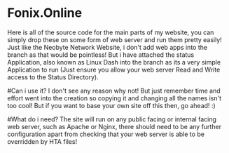 # Fonix.Online
Here is all of the source code for the main parts of my website, you can simply drop these on some form of web server and run them pretty easily! Just like the Neobyte Network Website, i don't add web apps into the branch as that would be pointless! But i have attached the status Application, also known as Linux Dash into the branch as its a very simple Application to run (Just ensure you allow your web server Read and Write access to the Status Directory).

#Can i use it?
I don't see any reason why not! But just remember time and effort went into the creation so copying it and changing all the names isn't too cool! But if you want to base your own site off this then, go ahead! :)

#What do i need?
The site will run on any public facing or internal facing web server, such as Apache or Nginx, there should need to be any further configuration apart from checking that your web server is able to be overridden by HTA files!
